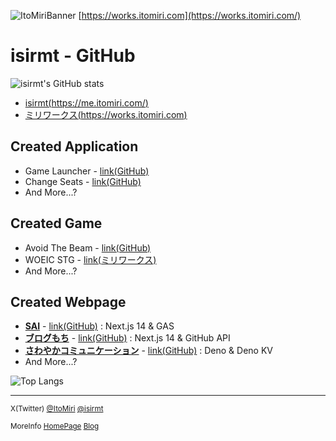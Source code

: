 ![](https://works.itomiri.com/ogp_bg_default.png "ItoMiriBanner")
[https://works.itomiri.com](https://works.itomiri.com/)

# isirmt - GitHub

![isirmt's GitHub stats](https://github-readme-stats.vercel.app/api?username=isirmt)

- [isirmt(https://me.itomiri.com/)](https://me.itomiri.com/)
- [ミリワークス(https://works.itomiri.com)](https://works.itomiri.com)

## Created Application
- Game Launcher - [link(GitHub)](https://github.com/KCCTdensan/GameLauncher)
- Change Seats - [link(GitHub)](https://github.com/isirmt/ChangeSeatProcessing)
- And More...?

## Created Game
- Avoid The Beam - [link(GitHub)](https://github.com/isirmt/AvoidTheBeam)
- WOEIC STG - [link(ミリワークス)](https://works.itomiri.com/woeic_stg)
- And More...?

## Created Webpage
- [**SAI**](https://sai.ac/) - [link(GitHub)](https://github.com/kcct-rtakada/sai_lab_web) : Next.js 14 & GAS
- [**ブログもち**](https://blog.isirmt.com/) - [link(GitHub)](https://github.com/isirmt/NextjsBlogWithGitPAT) : Next.js 14 & GitHub API
- [**さわやかコミュニケーション**](https://sawa-communication.deno.dev/) - [link(GitHub)](https://github.com/jigintern/SAWAYAKA-COMMUNICATION) : Deno & Deno KV
- And More...?

![Top Langs](https://github-readme-stats.vercel.app/api/top-langs/?username=isirmt&layout=donut)

- - - 

<sub>X(Twitter)&nbsp;[@ItoMiri](https://twitter.com/ItoMiri)&nbsp;[@isirmt](https://twitter.com/isirmt)</sub>

<sub>MoreInfo&nbsp;[HomePage](https://itomiri.com/)&nbsp;[Blog](https://blog.itomiri.com/)</sub>
